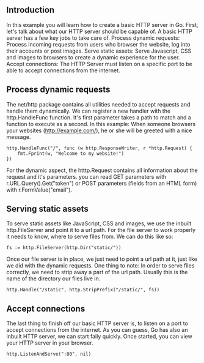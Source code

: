 ## Introduction
In this example you will learn how to create a basic HTTP server in Go. First, let's talk about what our HTTP server should be capable of. A basic HTTP server has a few key jobs to take care of.
Process dynamic requests: Process incoming requests from users who browser the website, log into their accounts or post images.
Serve static assets: Serve Javascript, CSS and images to browsers to create a dynamic experience for the user.
Accept connections: The HTTP Server must listen on a specific port to be able to accept connections from the internet.

## Process dynamic requests
The net/http package contains all utilities needed to accept requests and handle them dynamically. We can register a new handler with the http.HandleFunc function. It's first parameter takes a path to match and a function to execute as a second. In this example: When someone browsers your websites (http://example.com/), he or she will be greeted with a nice message.
```
http.HandleFunc("/", func (w http.ResponseWriter, r *http.Request) {
    fmt.Fprint(w, "Welcome to my website!")
})
```
For the dynamic aspect, the htttp.Request contains all information about the request and it's parameters. you can read GET parameters with r.URL.Query().Get("token") or POST parameters (fields from an HTML form) with r.FormValue("email").

## Serving static assets
To serve static assets like JavaScript, CSS and images, we use the inbuilt http.FileServer and point it to a url path. For the file server to work properly it needs to know, where to serve files from. We can do this like so:
```
fs := http.FileServer(http.Dir("static/"))
```
Once our file server is in place, we just need to point a url path at it, just like we did with the dynamic requests. One thing to note: In order to serve files correctly, we need to strip away a part of the url path. Usually this is the name of the directory our files live in.
```
http.Handle("/static", http.StripPrefix("/static/", fs))
```

## Accept connections
The last thing to finish off our basic HTTP server is, to listen on a port to accept connections from the internet. As you can guess, Go has also an inbuilt HTTP server, we can start faily quickly. Once started, you can view your HTTP server in your browser.
```
http.ListenAndServe(":80", nil)
```